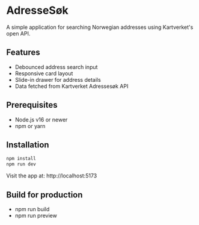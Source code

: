 # AdresseSøk

A simple application for searching Norwegian addresses using Kartverket's open API.

## Features

- Debounced address search input
- Responsive card layout
- Slide-in drawer for address details
- Data fetched from Kartverket Adressesøk API

## Prerequisites

- Node.js v16 or newer
- npm or yarn

## Installation

```bash
npm install
npm run dev
```

Visit the app at: http://localhost:5173

## Build for production

- npm run build
- npm run preview
